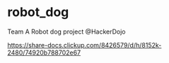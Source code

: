 # robot_dog
Team A Robot dog project @HackerDojo

https://share-docs.clickup.com/8426579/d/h/8152k-2480/74920b788702e67
